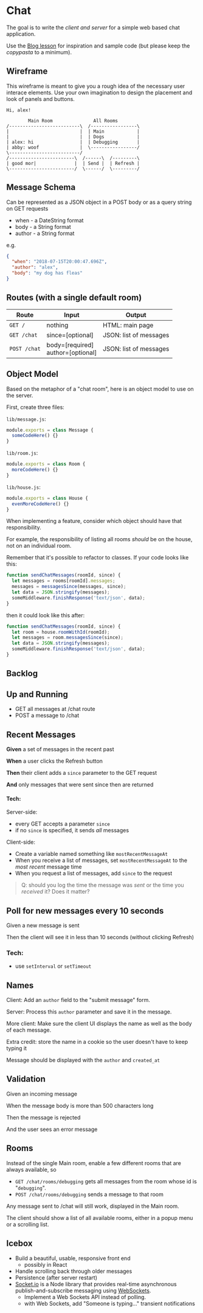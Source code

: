 # Chat

The goal is to write the *client and server* for a simple web based chat application.

Use the [Blog lesson](/lessons/server_side_javascript/blog) for inspiration and sample code (but please keep the *copypasta* to a minimum).

## Wireframe

This wireframe is meant to give you a rough idea of the necessary user interace elements. Use your own imagination to design the placement and look of panels and buttons.

```
Hi, alex!

        Main Room               All Rooms
/--------------------------\  /-----------------\
|                          |  | Main            |
|                          |  | Dogs            |
| alex: hi                 |  | Debugging       |
| abby: woof               |  \-----------------/
\--------------------------/
/------------------------\  /------\  /---------\
| good mor|              |  | Send |  | Refresh |
\------------------------/  \------/  \---------/
```

## Message Schema

Can be represented as a JSON object in a POST body or as a query string on GET requests

* when - a DateString<ISO8601> format
* body - a String<Max500Char> format
* author - a String<Unique> format

e.g.
```json
{
  "when": "2018-07-15T20:00:47.696Z",
  "author": "alex",
  "body": "my dog has fleas"
}
```

## Routes (with a single default room)

| Route        | Input                                  | Output                 |
|--------------|----------------------------------------|------------------------|
| `GET /`      | nothing                                | HTML: main page        |
| `GET /chat`  | since=[optional]                       | JSON: list of messages |
| `POST /chat` | body=[required] <br> author=[optional] | JSON: list of messages |

## Object Model

Based on the metaphor of a "chat room", here is an object model to use on the server.

First, create three files:

`lib/message.js`:

```javascript
module.exports = class Message {
  someCodeHere() {}
}
```

`lib/room.js`:

```javascript
module.exports = class Room {
  moreCodeHere() {}
}
```

`lib/house.js`:

```javascript
module.exports = class House {
  evenMoreCodeHere() {}
}
```

When implementing a feature, consider which object should have that responsibility.

For example, the responsibility of listing all rooms *should* be on the house, not on an individual room.

Remember that it's possible to refactor to classes. If your code looks like this:

```javascript
function sendChatMessages(roomId, since) {
  let messages = rooms[roomId].messages;
  messages = messagesSince(messages, since);
  let data = JSON.stringify(messages);
  someMiddleware.finishResponse('text/json', data);
}
```

then it could look like this after:

```javascript
function sendChatMessages(roomId, since) {
  let room = house.roomWithId(roomId);
  let messages = room.messagesSince(since);
  let data = JSON.stringify(messages);
  someMiddleware.finishResponse('text/json', data);
}
```

## Backlog

<!--BOX-->

## Up and Running

* GET all messages at /chat route
* POST a message to /chat

<!--/BOX-->

<!--BOX-->

## Recent Messages

**Given** a set of messages in the recent past

**When** a user clicks the Refresh button

**Then** their client adds a `since` parameter to the GET request

**And** only messages that were sent since then are returned

#### Tech:

Server-side:

* every GET accepts a parameter `since`
* if no `since` is specified, it sends *all* messages

Client-side:

* Create a variable named something like `mostRecentMessageAt`
* When you receive a list of messages, set `mostRecentMessageAt` to the *most recent* message time
* When you request a list of messages, add `since` to the request

> Q: should you log the time the message was *sent* or the time you *received* it? Does it matter?

<!--/BOX-->

<!--BOX-->

## Poll for new messages every 10 seconds

Given a new message is sent

Then the client will see it in less than 10 seconds (without clicking Refresh)

### Tech:

* use `setInterval` or `setTimeout`

<!--/BOX-->

<!--BOX-->

## Names

Client: Add an `author` field to the "submit message" form.

Server: Process this `author` parameter and save it in the message.

More client: Make sure the client UI displays the name as well as the body of each message.

Extra credit: store the name in a cookie so the user doesn't have to keep typing it

Message should be displayed with the `author` and `created_at`

<!--/BOX-->

<!--BOX-->

## Validation

Given an incoming message

When the message body is more than 500 characters long

Then the message is rejected

And the user sees an error message

<!--/BOX-->

<!--BOX-->

## Rooms

Instead of the single Main room, enable a few different rooms that are always available, so

  * `GET /chat/rooms/debugging` gets all messages from the room whose id is "`debugging`".
  * `POST /chat/rooms/debugging` sends a message to that room

Any message sent to /chat will still work, displayed in the Main room.

The client should show a list of all available rooms, either in a popup menu or a scrolling list.

<!--/BOX-->


## Icebox

  * Build a beautiful, usable, responsive front end
    * possibly in React
  * Handle scrolling back through older messages
  * Persistence (after server restart)
  * [Socket.io](https://socket.io/) is a Node library that provides real-time asynchronous publish-and-subscribe messaging using [WebSockets](https://developer.mozilla.org/en-US/docs/Web/API/WebSockets_API).
    * Implement a Web Sockets API instead of polling.
    * with Web Sockets, add "Someone is typing..." transient notifications
